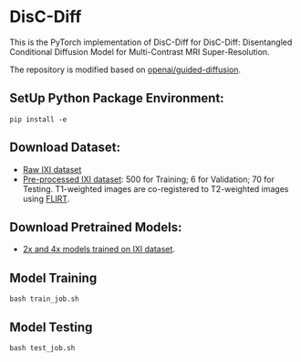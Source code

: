 # DisC-Diff
This is the PyTorch implementation of DisC-Diff for DisC-Diff: Disentangled Conditional Diffusion Model for Multi-Contrast MRI Super-Resolution. 

The repository is modified based on [openai/guided-diffusion](https://github.com/openai/guided-diffusion). 

## SetUp Python Package Environment:
```
pip install -e
```

## Download Dataset:
* [Raw IXI dataset](https://brain-development.org/ixi-dataset/)
* [Pre-processed IXI dataset](https://bit.ly/3yethO4): 500 for Training; 6 for Validation; 70 for Testing. T1-weighted images are co-registered to T2-weighted images using [FLIRT](https://fsl.fmrib.ox.ac.uk/fsl/fslwiki/FLIRT).

## Download Pretrained Models:
 * [2x and 4x models trained on IXI dataset](https://drive.google.com/drive/folders/1h_bmH0ELEAIu8Z7hkUKerBom-SXyZ8i5?usp=sharing).

## Model Training
```
bash train_job.sh
```

## Model Testing
```
bash test_job.sh
```
